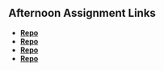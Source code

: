 ## Afternoon Assignment Links

* **[Repo](https://github.com/CamilleIvins/fs-journal)**
* **[Repo](https://camilleivins.github.io/Swarm/)**
* **[Repo](https://camilleivins.github.io/Ice-Cream-Parlor--Code-Scoops/)**
* **[Repo](https://camilleivins.github.io/Boss-Monster/)**
